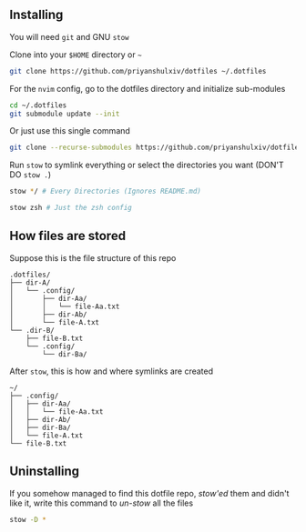## Installing

You will need `git` and GNU `stow`

Clone into your `$HOME` directory or `~`

```bash
git clone https://github.com/priyanshulxiv/dotfiles ~/.dotfiles
```

For the `nvim` config, go to the dotfiles directory and initialize sub-modules

```bash
cd ~/.dotfiles
git submodule update --init
```

Or just use this single command

```bash
git clone --recurse-submodules https://github.com/priyanshulxiv/dotfiles ~/.dotfiles
```

Run `stow` to symlink everything or select the directories you want (DON'T DO `stow .`)

```bash
stow */ # Every Directories (Ignores README.md)
```

```bash
stow zsh # Just the zsh config
```

## How files are stored

Suppose this is the file structure of this repo

```
.dotfiles/
├── dir-A/
│   └── .config/
│       ├── dir-Aa/
│       │   └── file-Aa.txt
│       ├── dir-Ab/
│       └── file-A.txt
└── .dir-B/
    ├── file-B.txt
    └── .config/
        └── dir-Ba/
```

After `stow`, this is how and where symlinks are created

```
~/
├── .config/
│   ├── dir-Aa/
│   │   └── file-Aa.txt
│   ├── dir-Ab/
│   ├── dir-Ba/
│   └── file-A.txt
└── file-B.txt
```

## Uninstalling

If you somehow managed to find this dotfile repo, _stow'ed_ them and didn't like it, write this command to _un-stow_ all the files

```bash
stow -D *
```
